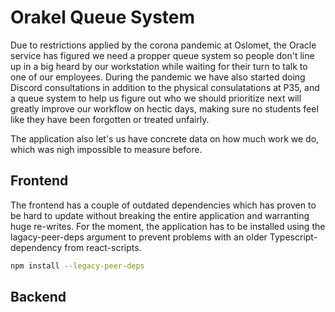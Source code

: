# Orakel Queue System

Due to restrictions applied by the corona pandemic at Oslomet, the Oracle service has figured we need a propper queue system so people don't line up in a big heard by our workstation while waiting for their turn to talk to one of our employees. During the pandemic we have also started doing Discord consultations in addition to the physical consulatations at P35, and a queue system to help us figure out who we should prioritize next will greatly improve our workflow on hectic days, making sure no students feel like they have been forgotten or treated unfairly.

The application also let's us have concrete data on how much work we do, which was nigh impossible to measure before.

## Frontend

The frontend has a couple of outdated dependencies which has proven to be hard to update without breaking the entire application and warranting huge re-writes.
For the moment, the application has to be installed using the lagacy-peer-deps argument to prevent problems with an older Typescript-dependency from react-scripts.

````Bash
npm install --legacy-peer-deps
````

## Backend
